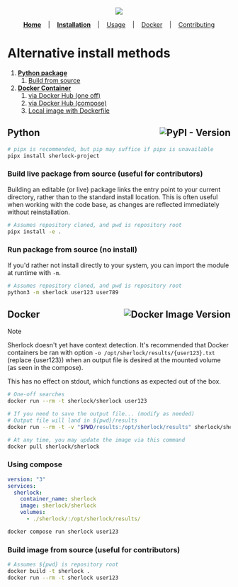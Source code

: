 <p align=center>
  <br>
  <a href="https://sherlock-project.github.io/" target="_blank"><img src="https://user-images.githubusercontent.com/27065646/53551960-ae4dff80-3b3a-11e9-9075-cef786c69364.png"/></a>
  <br>
</p>

<p align="center">
  <strong><a href="https://github.com/sherlock-project/sherlock">Home</a></strong>
  &nbsp;&nbsp;&nbsp;|&nbsp;&nbsp;&nbsp;
  <strong><a href="#">Installation</a></strong>
  &nbsp;&nbsp;&nbsp;|&nbsp;&nbsp;&nbsp;
  <a href="https://github.com/sherlock-project/sherlock#usage">Usage</a>
  &nbsp;&nbsp;&nbsp;|&nbsp;&nbsp;&nbsp;
  <a href="#docker">Docker</a>
  &nbsp;&nbsp;&nbsp;|&nbsp;&nbsp;&nbsp;
  <a href="https://github.com/sherlock-project/sherlock/docs/CONTRIBUTING.md">Contributing</a>
</p>



# Alternative install methods

1. __[Python package](#python)__
    1. [Build from source](#build-and-install-package-from-source)
1. __[Docker Container](#docker)__
    1. [via Docker Hub (one off)](#docker)
    1. [via Docker Hub (compose)](#using-compose)
    1. [Local image with Dockerfile](#build-image-from-source-alternative-to-docker-hub)

<h2>
Python
<a href="https://pypi.org/project/sherlock-project/"><img align="right" alt="PyPI - Version" src="https://img.shields.io/pypi/v/sherlock-project?style=for-the-badge&logo=PyPI&label=PyPI&color=darkgreen"></a>
</h2>

```bash
# pipx is recommended, but pip may suffice if pipx is unavailable
pipx install sherlock-project
```

### Build live package from source (useful for contributors)

Building an editable (or live) package links the entry point to your current directory, rather than to the standard install location. This is often useful when working with the code base, as changes are reflected immediately without reinstallation.

```bash
# Assumes repository cloned, and pwd is repository root
pipx install -e .
```

### Run package from source (no install)

If you'd rather not install directly to your system, you can import the module at runtime with `-m`.

```bash
# Assumes repository cloned, and pwd is repository root
python3 -m sherlock user123 user789
```

<h2>
Docker
<a href="https://hub.docker.com/r/sherlock/sherlock"><img align="right" alt="Docker Image Version" src="https://img.shields.io/docker/v/sherlock/sherlock?sort=semver&style=for-the-badge&logo=docker&label=Docker&color=darkgreen"></a>
</h2>

> [!NOTE]
> Sherlock doesn't yet have context detection. It's recommended that Docker containers be ran with option `-o /opt/sherlock/results/{user123}.txt` (replace {user123}) when an output file is desired at the mounted volume (as seen in the compose).
>
> This has no effect on stdout, which functions as expected out of the box.

```bash
# One-off searches
docker run --rm -t sherlock/sherlock user123

# If you need to save the output file... (modify as needed)
# Output file will land in ${pwd}/results
docker run --rm -t -v "$PWD/results:/opt/sherlock/results" sherlock/sherlock -o /opt/sherlock/results/text.txt user123
```

```bash
# At any time, you may update the image via this command
docker pull sherlock/sherlock
```

### Using compose

```yml
version: "3"
services:
  sherlock:
    container_name: sherlock
    image: sherlock/sherlock
    volumes:
      - ./sherlock/:/opt/sherlock/results/
```

```bash
docker compose run sherlock user123
```

### Build image from source (useful for contributors)

```bash
# Assumes ${pwd} is repository root
docker build -t sherlock .
docker run --rm -t sherlock user123
```
